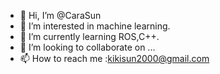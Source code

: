 - 👋 Hi, I’m @CaraSun
- 👀 I’m interested in machine learning.
- 🌱 I’m currently learning ROS,C++.
- 💞️ I’m looking to collaborate on ...
- 📫 How to reach me :kikisun2000@gmail.com

<!---
CaraSun/CaraSun is a ✨ special ✨ repository because its `README.md` (this file) appears on your GitHub profile.
You can click the Preview link to take a look at your changes.
--->
